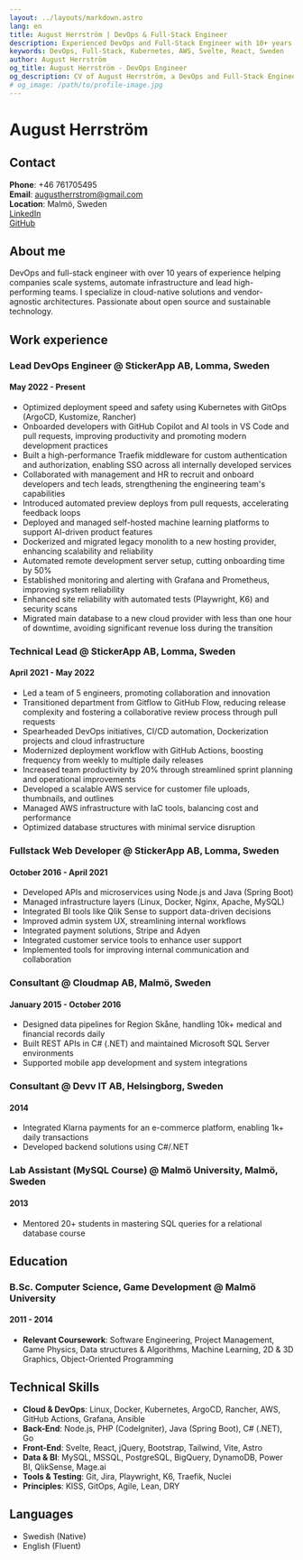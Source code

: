```yaml
---
layout: ../layouts/markdown.astro
lang: en
title: August Herrström | DevOps & Full-Stack Engineer
description: Experienced DevOps and Full-Stack Engineer with 10+ years in scaling systems, automation, and cloud infrastructure.
keywords: DevOps, Full-Stack, Kubernetes, AWS, Svelte, React, Sweden
author: August Herrström
og_title: August Herrström - DevOps Engineer
og_description: CV of August Herrström, a DevOps and Full-Stack Engineer with expertise in Kubernetes, AWS, and modern web development.
# og_image: /path/to/profile-image.jpg
---
```


# August Herrström

## Contact

**Phone**: +46 761705495  
**Email**: <augustherrstrom@gmail.com>  
**Location**: Malmö, Sweden  
<a data-umami-event="LinkedIn Link" href="https://www.linkedin.com/in/august-herrstr%C3%B6m-3a04547a/" target="_blank">LinkedIn</a>  
<a data-umami-event="Github Link" href="https://github.com/aggelito" target="_blank">GitHub</a>  

## About me

DevOps and full-stack engineer with over 10 years of experience helping companies scale systems, automate infrastructure and lead high-performing teams. I specialize in cloud-native solutions and vendor-agnostic architectures. Passionate about open source and sustainable technology.

## Work experience

### Lead DevOps Engineer @ StickerApp AB, Lomma, Sweden
#### May 2022 - Present

- Optimized deployment speed and safety using Kubernetes with GitOps (ArgoCD, Kustomize, Rancher)
- Onboarded developers with GitHub Copilot and AI tools in VS Code and pull requests, improving productivity and promoting modern development practices
- Built a high-performance Traefik middleware for custom authentication and authorization, enabling SSO across all internally developed services
- Collaborated with management and HR to recruit and onboard developers and tech leads, strengthening the engineering team's capabilities
- Introduced automated preview deploys from pull requests, accelerating feedback loops
- Deployed and managed self-hosted machine learning platforms to support AI-driven product features
- Dockerized and migrated legacy monolith to a new hosting provider, enhancing scalability and reliability
- Automated remote development server setup, cutting onboarding time by 50%
- Established monitoring and alerting with Grafana and Prometheus, improving system reliability
- Enhanced site reliability with automated tests (Playwright, K6) and security scans
- Migrated main database to a new cloud provider with less than one hour of downtime, avoiding significant revenue loss during the transition

### Technical Lead @ StickerApp AB, Lomma, Sweden
#### April 2021 - May 2022

- Led a team of 5 engineers, promoting collaboration and innovation
- Transitioned department from Gitflow to GitHub Flow, reducing release complexity and fostering a collaborative review process through pull requests
- Spearheaded DevOps initiatives, CI/CD automation, Dockerization projects and cloud infrastructure
- Modernized deployment workflow with GitHub Actions, boosting frequency from weekly to multiple daily releases
- Increased team productivity by 20% through streamlined sprint planning and operational improvements
- Developed a scalable AWS service for customer file uploads, thumbnails, and outlines
- Managed AWS infrastructure with IaC tools, balancing cost and performance  
- Optimized database structures with minimal service disruption

### Fullstack Web Developer @ StickerApp AB, Lomma, Sweden
#### October 2016 - April 2021

- Developed APIs and microservices using Node.js and Java (Spring Boot)  
- Managed infrastructure layers (Linux, Docker, Nginx, Apache, MySQL)  
- Integrated BI tools like Qlik Sense to support data-driven decisions  
- Improved admin system UX, streamlining internal workflows  
- Integrated payment solutions, Stripe and Adyen
- Integrated customer service tools to enhance user support
- Implemented tools for improving internal communication and collaboration

### Consultant @ Cloudmap AB, Malmö, Sweden
#### January 2015 - October 2016


- Designed data pipelines for Region Skåne, handling 10k+ medical and financial records daily  
- Built REST APIs in C# (.NET) and maintained Microsoft SQL Server environments  
- Supported mobile app development and system integrations  

### Consultant @ Devv IT AB, Helsingborg, Sweden
#### 2014


- Integrated Klarna payments for an e-commerce platform, enabling 1k+ daily transactions  
- Developed backend solutions using C#/.NET  

### Lab Assistant (MySQL Course) @ Malmö University, Malmö, Sweden
#### 2013

- Mentored 20+ students in mastering SQL queries for a relational database course  

## Education

### B.Sc. Computer Science, Game Development @ Malmö University
#### 2011 - 2014

- **Relevant Coursework**: Software Engineering, Project Management, Game Physics, Data structures & Algorithms, Machine Learning, 2D & 3D Graphics, Object-Oriented Programming

## Technical Skills

- **Cloud & DevOps**: Linux, Docker, Kubernetes, ArgoCD, Rancher, AWS, GitHub Actions, Grafana, Ansible
- **Back-End**: Node.js, PHP (CodeIgniter), Java (Spring Boot), C# (.NET), Go
- **Front-End**: Svelte, React, jQuery, Bootstrap, Tailwind, Vite, Astro
- **Data & BI**: MySQL, MSSQL, PostgreSQL, BigQuery, DynamoDB, Power BI, QlikSense, Mage.ai
- **Tools & Testing**: Git, Jira, Playwright, K6, Traefik, Nuclei
- **Principles**: KISS, GitOps, Agile, Lean, DRY

## Languages

- Swedish (Native)  
- English (Fluent)
